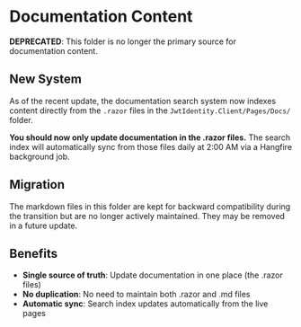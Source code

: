 # Documentation Content

**DEPRECATED**: This folder is no longer the primary source for documentation content.

## New System

As of the recent update, the documentation search system now indexes content directly from the `.razor` files in the `JwtIdentity.Client/Pages/Docs/` folder.

**You should now only update documentation in the .razor files.** The search index will automatically sync from those files daily at 2:00 AM via a Hangfire background job.

## Migration

The markdown files in this folder are kept for backward compatibility during the transition but are no longer actively maintained. They may be removed in a future update.

## Benefits

- **Single source of truth**: Update documentation in one place (the .razor files)
- **No duplication**: No need to maintain both .razor and .md files
- **Automatic sync**: Search index updates automatically from the live pages
